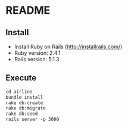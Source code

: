 # README

## Install 
- Install Ruby on Rails (http://installrails.com/)
- Ruby version: 2.4.1
- Rails version: 5.1.3

## Execute

```bash
cd airline  
bundle install  
rake db:create  
rake db:migrate 
rake db:seed 
rails server -p 3000  
```
